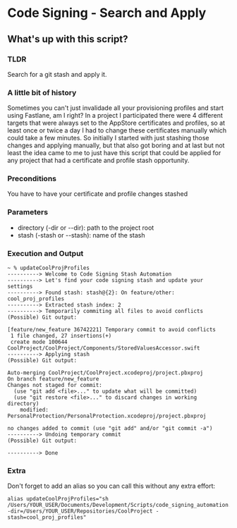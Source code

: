 # Code Signing - Search and Apply

## What's up with this script?

### TLDR
Search for a git stash and apply it.

### A little bit of history
Sometimes you can't just invalidade all your provisioning profiles and start using Fastlane, am I right? 
In a project I participated there were 4 different targets that were always set to the AppStore certificates and profiles, so at least once or twice a day I had to change these certificates manually which could take a few minutes.
So initially I started with just stashing those changes and applying manually, but that also got boring and at last but not least the idea came to me to just have this script that could be applied for any project that had a certificate and profile stash opportunity.

### Preconditions
You have to have your certificate and profile changes stashed 

### Parameters
- directory (-dir or --dir): path to the project root
- stash (-stash or --stash): name of the stash

### Execution and Output

```
~ % updateCoolProjProfiles
----------> Welcome to Code Signing Stash Automation
----------> Let's find your code signing stash and update your settings
----------> Found stash: stash@{2}: On feature/other: cool_proj_profiles
----------> Extracted stash index: 2
----------> Temporarily commiting all files to avoid conflicts
(Possible) Git output: 

[feature/new_feature 36742221] Temporary commit to avoid conflicts
 1 file changed, 27 insertions(+)
 create mode 100644 CoolProject/CoolProject/Components/StoredValuesAccessor.swift
----------> Applying stash
(Possible) Git output: 

Auto-merging CoolProject/CoolProject.xcodeproj/project.pbxproj
On branch feature/new_feature
Changes not staged for commit:
  (use "git add <file>..." to update what will be committed)
  (use "git restore <file>..." to discard changes in working directory)
	modified:   PersonalProtection/PersonalProtection.xcodeproj/project.pbxproj

no changes added to commit (use "git add" and/or "git commit -a")
----------> Undoing temporary commit
(Possible) Git output: 

----------> Done
```

### Extra 
Don't forget to add an alias so you can call this without any extra effort:

```
alias updateCoolProjProfiles="sh /Users/YOUR_USER/Documents/Development/Scripts/code_signing_automation.sh -dir=/Users/YOUR_USER/Repositories/CoolProject -stash=cool_proj_profiles"
```